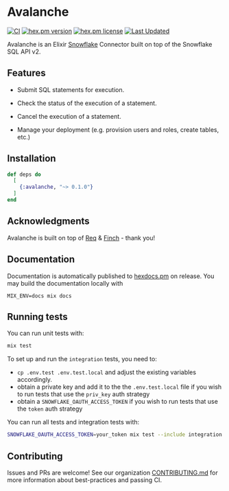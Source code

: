 # Avalanche

[![CI](https://github.com/HGInsights/avalanche/actions/workflows/elixir-ci.yml/badge.svg)](https://github.com/HGInsights/avalanche/actions/workflows/elixir-ci.yml)
[![hex.pm version](https://img.shields.io/hexpm/v/avalanche.svg)](https://hex.pm/packages/avalanche)
[![hex.pm license](https://img.shields.io/hexpm/l/avalanche.svg)](https://github.com/HGInsights/avalanche/blob/main/LICENSE)
[![Last Updated](https://img.shields.io/github/last-commit/HGInsights/avalanche.svg)](https://github.com/HGInsights/avalanche/commits/main)

<!-- MDOC !-->

Avalanche is an Elixir [Snowflake](https://docs.snowflake.com/en/developer-guide/sql-api/index.html) Connector built on top of the Snowflake SQL API v2.

## Features

* Submit SQL statements for execution.

* Check the status of the execution of a statement.

* Cancel the execution of a statement.

* Manage your deployment (e.g. provision users and roles, create tables, etc.)

## Installation

```elixir
def deps do
  [
    {:avalanche, "~> 0.1.0"}
  ]
end
```

<!-- MDOC !-->

## Acknowledgments

Avalanche is built on top of [Req](https://github.com/hginsights/req) & [Finch](https://github.com/sneako/finch) - thank you!

## Documentation

Documentation is automatically published to [hexdocs.pm](https://hexdocs.pm/avalanche) on release.
You may build the documentation locally with

```
MIX_ENV=docs mix docs
```

## Running tests

You can run unit tests with:
```bash
mix test
```

To set up and run the `integration` tests, you need to:
- `cp .env.test .env.test.local` and adjust the existing variables accordingly.
- obtain a private key and add it to the the `.env.test.local` file if you wish
  to run tests that use the `priv_key` auth strategy
- obtain a `SNOWFLAKE_OAUTH_ACCESS_TOKEN` if you wish to run tests that use the
  `token` auth strategy

You can run all tests and integration tests with:
```bash
SNOWFLAKE_OAUTH_ACCESS_TOKEN=your_token mix test --include integration
```

## Contributing

Issues and PRs are welcome! See our organization [CONTRIBUTING.md](https://github.com/HGInsights/.github/blob/main/CONTRIBUTING.md) for more information about best-practices and passing CI.
